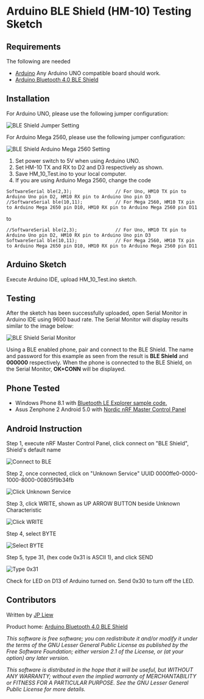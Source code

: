 # Arduino BLE Shield (HM-10) Testing Sketch

## Requirements

The following are needed 

* [Arduino](http://www.sixthlogic.com.au/index.php?main_page=product_info&cPath=65_67&products_id=247) Any Arduino UNO compatible board should work.
* [Arduino Bluetooth 4.0 BLE Shield](http://www.sixthlogic.com.au/index.php?main_page=product_info&cPath=65_76&products_id=218)

## Installation 

For Arduino UNO, please use the following jumper configuration:

![BLE Shield Jumper Setting](https://www.monkeyboard.org/shop/images/BLE_Shield_Jumper.jpg)

For Arduino Mega 2560, please use the following jumper configuration:

![BLE Shield Arduino Mega 2560 Setting](https://www.monkeyboard.org/shop/images/BLE_Shield_Mega2560.jpg)

1. Set power switch to 5V when using Arduino UNO.
2. Set HM-10 TX and RX to D2 and D3 respectively as shown.
3. Save HM_10_Test.ino to your local computer.
4. If you are using Arduino Mega 2560, change the code 

```
SoftwareSerial ble(2,3);				// For Uno, HM10 TX pin to Arduino Uno pin D2, HM10 RX pin to Arduino Uno pin D3
//SoftwareSerial ble(10,11);			// For Mega 2560, HM10 TX pin to Arduino Mega 2650 pin D10, HM10 RX pin to Arduino Mega 2560 pin D11
```

to 

```
//SoftwareSerial ble(2,3);				// For Uno, HM10 TX pin to Arduino Uno pin D2, HM10 RX pin to Arduino Uno pin D3
SoftwareSerial ble(10,11);				// For Mega 2560, HM10 TX pin to Arduino Mega 2650 pin D10, HM10 RX pin to Arduino Mega 2560 pin D11
```

## Arduino Sketch

Execute Arduino IDE, upload HM_10_Test.ino sketch.

## Testing

After the sketch has been successfully uploaded, open Serial Monitor in Arduino IDE using 9600 baud rate. The Serial Monitor will display results similar to the image below:

![BLE Shield Serial Monitor](http://www.monkeyboard.org/shop/images/BLE_Shield_Serial_Monitor.png)

Using a BLE enabled phone, pair and connect to the BLE Shield.  The name and password for this example as seen from the result is **BLE Shield** and **000000** respectively. When the phone is connected to the BLE Shield, on the Serial Monitor, **OK+CONN** will be displayed. 

## Phone Tested

* Windows Phone 8.1 with [Bluetooth LE Explorer sample code.](https://code.msdn.microsoft.com/Bluetooth-LE-Explorer-91669105)
* Asus Zenphone 2 Android 5.0 with [Nordic nRF Master Control Panel](https://play.google.com/store/apps/details?id=no.nordicsemi.android.mcp&hl=en)


## Android Instruction

Step 1, execute nRF Master Control Panel, click connect on "BLE Shield", Shield's default name

![Connect to BLE](https://www.monkeyboard.org/images/android_ble/android_ble_01.png)

Step 2, once connected, click on "Unknown Service" UUID 0000ffe0-0000-1000-8000-00805f9b34fb

![Click Unknown Service](https://www.monkeyboard.org/images/android_ble/android_ble_02.png)

Step 3, click WRITE, shown as UP ARROW BUTTON beside Unknown Characteristic

![Click WRITE](https://www.monkeyboard.org/images/android_ble/android_ble_03.png)

Step 4, select BYTE

![Select BYTE](https://www.monkeyboard.org/images/android_ble/android_ble_04.png)

Step 5, type 31, (hex code 0x31 is ASCII 1), and click SEND

![Type 0x31](https://www.monkeyboard.org/images/android_ble/android_ble_05.png)

Check for LED on D13 of Arduino turned on. Send 0x30 to turn off the LED.

## Contributors

Written by [JP Liew](http://jpliew.com)

Product home: [Arduino Bluetooth 4.0 BLE Shield](http://www.sixthlogic.com.au/index.php?main_page=product_info&cPath=65_76&products_id=218)

*This software is free software; you can redistribute it and/or modify it under the terms of the GNU Lesser General Public License as published by the Free Software Foundation; either version 2.1 of the License, or (at your option) any later version.*

*This software is distributed in the hope that it will be useful, but WITHOUT ANY WARRANTY; without even the implied warranty of MERCHANTABILITY or FITNESS FOR A PARTICULAR PURPOSE.  See the GNU Lesser General Public License for more details.*
